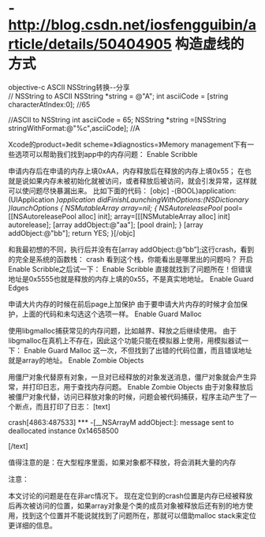 # -http://blog.csdn.net/iosfengguibin/article/details/50404905 构造虚线的方式

objective-c ASCII NSString转换--分享   
// NSString to ASCII
NSString *string = @"A";
int asciiCode = [string characterAtIndex:0]; //65

//ASCII to NSString
int asciiCode = 65;
NSString *string =[NSString stringWithFormat:@"%c",asciiCode]; //A

Xcode的product=》edit scheme=》diagnostics=》Memory management下有一些选项可以帮助我们找到app中的内存问题：
Enable Scribble

申请内存后在申请的内存上填0xAA，内存释放后在释放的内存上填0x55；
在也就是说如果内存未被初始化就被访问，或者释放后被访问，就会引发异常，这样就可以使问题尽快暴漏出来。
比如下面的代码：
[objc]
-(BOOL)application:(UIApplication *)application didFinishLaunchingWithOptions:(NSDictionary *)launchOptions {
NSMutableArray* array=nil;
{
NSAutoreleasePool* pool=[[NSAutoreleasePool alloc] init];
array=[[[NSMutableArray alloc] init] autorelease];
[array addObject:@"aa"];
[pool drain];
}
[array addObject:@"bb"];
return YES;
}[/objc]

和我最初想的不同，执行后并没有在[array addObject:@”bb”];这行crash，看到的完全是系统的函数栈：
crash
看到这个栈，你能看出是哪里出的问题吗？
开启Enable Scribble之后试一下：
Enable Scribble
直接就找到了问题所在！但错误地址是0x5555也就是释放的内存上填的0x55，不是真实地地址。
Enable Guard Edges

申请大片内存的时候在前后page上加保护
由于要申请大片内存的时候才会加保护，上面的代码和未勾选这个选项一样。
Enable Guard Malloc

使用libgmalloc捕获常见的内存问题，比如越界、释放之后继续使用。
由于libgmalloc在真机上不存在，因此这个功能只能在模拟器上使用，用模拟器试一下：
Enable Guard Malloc
这一次，不但找到了出错的代码位置，而且错误地址就是array的地址。
Enable Zombie Objects

用僵尸对象代替原有对象，一旦对已经释放的对象发送消息，僵尸对象就会产生异常，并打印日志，用于查找内存问题。
Enable Zombie Objects
由于对象释放后被僵尸对象代替，访问已释放对象的时候，问题会被代码捕获，程序主动产生了一个断点，而且打印了日志：
[text]

crash[4863:487533] *** -[__NSArrayM addObject:]: message sent to deallocated instance 0x14658500

[/text]

值得注意的是：在大型程序里面，如果对象都不释放，将会消耗大量的内存
 

注意：

本文讨论的问题是在在非arc情况下。
现在定位到的crash位置是内存已经被释放后再次被访问的位置，如果array对象是个类的成员对象被释放后还有别的地方使用，找到这个位置并不能说就找到了问题所在，那就可以借助malloc stack来定位更详细的信息。
